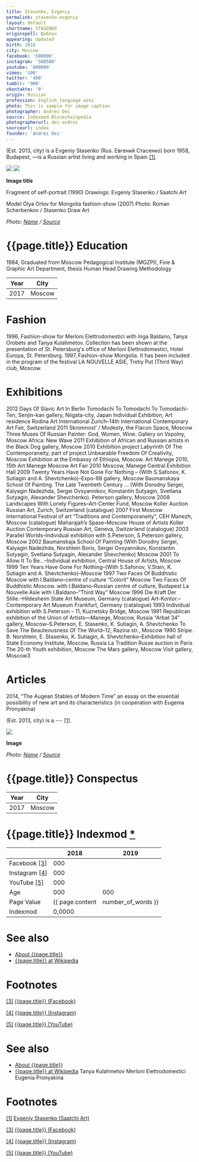 ```yaml
---
title: Stasenko, Evgeniy
permalink: stasenko-evgeniy
layout: default
shortname: STASENKO
originspell: Шаблон
appearing: Updated
birth: 2018
city: Moscow
facebook: '500000'
instagram: '500500'
youtube: '600000'
vimeo: '100'
twitter: '400'
tumblr: '900'
vkontakte: '0'
origin: Russian
profession: English language wiki
photo: This is sample for image caption
photographer: Andrei Dei
source: Indexmod Blockchainpedia
photographerurl: dei-andrei
sourceurl: index
founder: 'Andrei Dei'
---
```


(Est. 2013, city) is a Evgeniy Stasenko (Rus. Евгений Стасенко) born 1958, Budapest, —is a Russian artist living and working in Spain <span id="a1">[\[1\]](#f1)</span>.

![](/encyclopedia/images/stasenko.jpg)
![](/encyclopedia/images/olga-orlov.jpg)

**Image title**

Fragment of self-portrait (1990)
Drawings: Evgeniy Stasenko / Saatchi Art

Model Olya Orlov for Mongolia fashion-show (2007)
Photo: Roman Scherbenkov / Stasenko Draw Art

*Photo: [Name](index) / [Source](index)*

# {{page.title}} Education
1984, Graduated from Moscow Pedagogical Institute (MGZPI), Fine & Graphic Art Department, thesis Human Head Drawing Methodology

|Year|City|
|-|-|
|2017|Moscow|

# Fashion

1996, Fashion-show for Merloni Elettrodomestici with Inga Baldano, Tanya Orobets and Tanya Kulahmetov. Collection has been shown at the presentation of St. Petersburg's office of Merloni Elettrodomestici, Hotel Europa, St. Petersburg.
1997, Fashion-show Mongolia. It has been included in the program of the festival LA NOUVELLE ASIE, Tretiy Put (Third Way) club, Moscow.

# Exhibitions
2012
Days Of Slavic Art In Berlin
Tomodachi To Tomodachi To Tomodachi-Ten, Senjin-kan gallery, Niigata-city, Japan
Individual Exhibition, Art residence Rodina
Art International Zurich–14th International Contemporary Art Fair, Switzerland
2011
Skromnost’ / Modesty, the Flacon Space, Moscow
Three Muses Of Russian Painter: God, Women, Wine. Gallery on Vspolny, Moscow
Africa: New Wave 2011 Exhibition of African and Russian artists in the Black Dog gallery, Moscow
2010
Exhibition project Labyrinth Of The Contemporaneity, part of project Unbearable Freedom Of Creativity, Moscow
Exhibition at the Embassy of Ethiopia, Moscow.
Art Manege 2010, 15th Art Manege Moscow Art Fair 2010 Moscow, Manege Central Exhibition Hall
2009
Twenty Years Have Not Gone For Nothing – (With S.Safonov, K. Sutiagin and A. Shevtchenko)–Expo-88 gallery, Moscow
Baumanskaya School Of Painting. The Late Twentieth Century … (With Dorodny Sergei, Kalyagin Nadezhda, Sergei Ovsyannikov, Konstantin Sutyagin, Svetlana Sutyagin, Alexander Shevchenko). Peterson gallery, Moscow
2008
Landscapes With Lonely Figures–Art-Center Fund, Moscow
Koller Auction Russian Art, Zurich, Switzerland (catalogue)
2007
First Moscow International Festival of art “Traditions and Contemporaneity”, CEH Manezh, Moscow (catalogue)
Maharajah’s Spase–Moscow House of Artists
Koller Auction Contemporary Russian Art, Geneva, Switzerland (catalogue)
2003
Parallel Worlds–Individual exhibition with S.Peterson, S.Peterson gallery, Moscow
2002
Baumanskaja School Of Painting (With Dorodny Sergei, Kalyagin Nadezhda, Norshtein Boris, Sergei Ovsyannikov, Konstantin Sutyagin, Svetlana Sutyagin, Alexander Shevchenko) Moscow
2001
To Allow It To Be…–Individual exhibition, Central House of Artists, Moscow
1999
Ten Years Have Gone For Nothing–(With S.Safonov, V.Stain, K. Sutiagin and A. Shevtchenko)–Moscow
1997
Two Faces Of Buddhistic Moscow with I.Baldano–centre of culture “Colorit” Moscow
Two Faces Of Buddhistic Moscow. with I.Baldano–Russian centre of culture, Budapest
La Nouvelle Asie with I.Baldano–“Third Way” Moscow
1996
Die Kraft Der Stille.–Hildesheim State Art Museum, Germany (catalogue)
Art-Kontor.–Contemporary Art Museum Frankfurt, Germany (catalogue)
1993
Individual exhibition with S.Peterson – 11, Kuznetsky Bridge, Moscow
1991
Republican exhibition of the Union of Artists—Manege, Moscow, Russia
“Arbat 34” gallery, Moscow–S.Peterson, E. Stasenko, K. Sutiagin, A. Shevtchenko
To Save The Beauteousness Of The World–12, Razina str., Moscow
1990
Stripe. B. Norshtein, E. Stasenko, K. Sutiagin, A. Shevtchenko–Exhibition hall of State Economy Institute, Moscow, Russia
La Tradition Russe auction in Paris
The 20-th Youth exhibition, Moscow
The Mars gallery, Moscow
Visit gallery, Moscow3

# Articles
2014, “The Augean Stables of Modern Time” an essay on the essential possibility of new art and its characteristics (in cooperation with Eugenia Pronyakina)

(Est. 2013, city) is a --- <span id="a1">[\[1\]](#f1)</span>.

![](/encyclopedia/images/{{page.permalink}}.jpg)

**Image**

*Photo: [Name](index) / [Source](index)*

# {{page.title}} Conspectus

|Year|City|
|-|-|
|2017|Moscow|

# {{page.title}} Indexmod [*](indexmod)

||2018|2019|
|-|-|-|
|Facebook <span id="a3">[\[3\]](#f3)</span>|000||
|Instagram <span id="a4">[\[4\]](#f4)</span>|000||
|YouTube <span id="a5">[\[5\]](#f5)</span>|000||
|Age|000|000|
|Page Value|{{ page.content | number_of_words }}||
|Indexmod|0,0000||

# See also

+ [About {{page.title}}](index)
+ [{{page.title}} at Wikipedia](index)

# Footnotes

[[3]](#a3) <span id="f3"></span> [{{page.title}} (Facebook)](index)

[[4]](#a4) <span id="f4"></span> [{{page.title}} (Instagram)](index)

[[5]](#a5) <span id="f5"></span> [{{page.title}} (YouTube)](index)


# See also

+ [About {{page.title}}](index)
+ [{{page.title}} at Wikipedia](index)
Tanya Kulahmetov
Merloni Elettrodomestici
Eugenia Pronyakina

# Footnotes

[[1]](#a1) <span id="f1"></span> [Evgeniy Stasenko (Saatchi Art)](https://www.saatchiart.com/Stasenko)

[[3]](#a3) <span id="f3"></span> [{{page.title}} (Facebook)](https://www.saatchiart.com/Stasenko)

[[4]](#a4) <span id="f4"></span> [{{page.title}} (Instagram)](index)

[[5]](#a5) <span id="f5"></span> [{{page.title}} (YouTube)](index)
